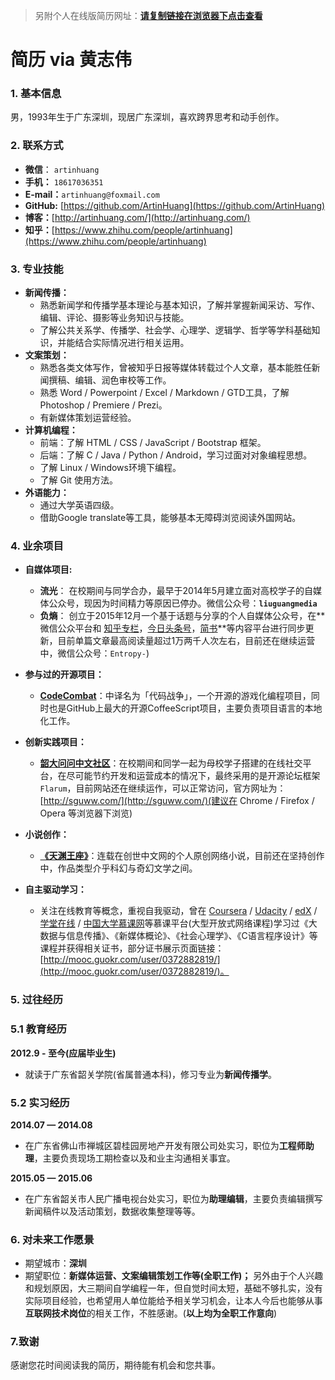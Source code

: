 > 另附个人在线版简历网址：[**请复制链接在浏览器下点击查看**](http://htmlpreview.github.io/?https://github.com/ArtinHuang/artinhuang_re/blob/master/about/me/resume_v1.md.html)

# 简历 via 黄志伟

### 1. 基本信息

男，1993年生于广东深圳，现居广东深圳，喜欢跨界思考和动手创作。

### 2. 联系方式

- **微信**： `artinhuang`
- **手机：** `18617036351`
- **E-mail：**`artinhuang@foxmail.com`
- **GitHub:** [https://github.com/ArtinHuang](https://github.com/ArtinHuang)
- **博客：**[http://artinhuang.com/](http://artinhuang.com/)
- **知乎：**[https://www.zhihu.com/people/artinhuang](https://www.zhihu.com/people/artinhuang)

### 3. 专业技能

- **新闻传播：**
	- 熟悉新闻学和传播学基本理论与基本知识，了解并掌握新闻采访、写作、编辑、评论、摄影等业务知识与技能。
	-  了解公共关系学、传播学、社会学、心理学、逻辑学、哲学等学科基础知识，并能结合实际情况进行相关运用。
- **文案策划：**
	- 熟悉各类文体写作，曾被知乎日报等媒体转载过个人文章，基本能胜任新闻撰稿、编辑、润色审校等工作。
	- 熟悉 Word / Powerpoint / Excel / Markdown / GTD工具，了解 Photoshop / Premiere / Prezi。
	- 有新媒体策划运营经验。
- **计算机编程：**
	- 前端：了解 HTML / CSS / JavaScript / Bootstrap 框架。
	- 后端：了解 C / Java / Python / Android，学习过面对对象编程思想。
	- 了解 Linux / Windows环境下编程。
	- 了解 Git 使用方法。
- **外语能力：**
	- 通过大学英语四级。
	- 借助Google translate等工具，能够基本无障碍浏览阅读外国网站。

### 4. 业余项目

- **自媒体项目:**
	- **流光**：
	在校期间与同学合办，最早于2014年5月建立面对高校学子的自媒体公众号，现因为时间精力等原因已停办。微信公众号：**`liuguangmedia`**
	- **负熵**：
	创立于2015年12月一个基于话题与分享的个人自媒体公众号，在**微信公众平台和 [知乎专栏](http://zhuanlan.zhihu.com/entropy-)，[今日头条号](http://toutiao.com/m5862524235/)，[简书](http://www.jianshu.com/users/cb843ce414fc/latest_articles)**等内容平台进行同步更新，目前单篇文章最高阅读量超过1万两千人次左右，目前还在继续运营中，微信公众号：`Entropy-`)

- **参与过的开源项目：**
	- **[CodeCombat](https://github.com/codecombat/codecombat)**：中译名为「代码战争」，一个开源的游戏化编程项目，同时也是GitHub上最大的开源CoffeeScript项目，主要负责项目语言的本地化工作。

- **创新实践项目：**
	- **[韶大问问中文社区](http://sguww.com/)**：在校期间和同学一起为母校学子搭建的在线社交平台，在尽可能节约开发和运营成本的情况下，最终采用的是开源论坛框架`Flarum`，目前网站还在继续运作，可以正常访问，官方网址为：[http://sguww.com/](http://sguww.com/)(建议在 Chrome / Firefox / Opera 等浏览器下浏览)

- **小说创作：**
	- **[《天渊王座》](http://chuangshi.qq.com/bk/xh/756944.html?sword=%E5%A4%A9%E6%B8%8A%E7%8E%8B%E5%BA%A7)**：连载在创世中文网的个人原创网络小说，目前还在坚持创作中，作品类型介乎科幻与奇幻文学之间。

- **自主驱动学习：**
	- 关注在线教育等概念，重视自我驱动，曾在 [Coursera](www.coursera.org) / [Udacity](www.udacity.com/) / [edX](www.edx.org) / [学堂在线](http://www.xuetangx.com/) / [中国大学慕课网](http://www.icourse163.org/)等慕课平台(大型开放式网络课程)学习过《大数据与信息传播》、《新媒体概论》、《社会心理学》、《C语言程序设计》等课程并获得相关证书，部分证书展示页面链接：[http://mooc.guokr.com/user/0372882819/](http://mooc.guokr.com/user/0372882819/)。
 
### 5. 过往经历

### 5.1 教育经历

 **2012.9 - 至今(应届毕业生)**

-	就读于广东省韶关学院(省属普通本科)，修习专业为**新闻传播学**。

### 5.2 实习经历

**2014.07 — 2014.08**

- 在广东省佛山市禅城区碧桂园房地产开发有限公司处实习，职位为**工程师助理**，主要负责现场工期检查以及和业主沟通相关事宜。

**2015.05 — 2015.06**

- 在广东省韶关市人民广播电视台处实习，职位为**助理编辑**，主要负责编辑撰写新闻稿件以及活动策划，数据收集整理等等。

### 6. 对未来工作愿景

- 期望城市：**深圳**
- 期望职位：**新媒体运营、文案编辑策划工作等(**全职工作**)；**
另外由于个人兴趣和规划原因，大三期间自学编程一年，但自觉时间太短，基础不够扎实，没有实际项目经验，也希望用人单位能给予相关学习机会，让本人今后也能够从事**互联网技术岗位**的相关工作，不胜感谢。(**以上均为全职工作意向**)


### 7.致谢

感谢您花时间阅读我的简历，期待能有机会和您共事。